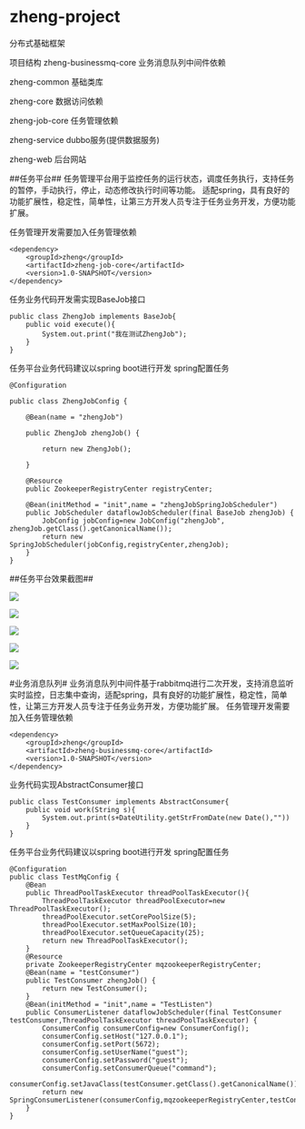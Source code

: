 # zheng-project
分布式基础框架

项目结构
zheng-businessmq-core  业务消息队列中间件依赖

zheng-common    基础类库

zheng-core      数据访问依赖

zheng-job-core  任务管理依赖

zheng-service   dubbo服务(提供数据服务)

zheng-web       后台网站

##任务平台##
任务管理平台用于监控任务的运行状态，调度任务执行，支持任务的暂停，手动执行，停止，动态修改执行时间等功能。
适配spring，具有良好的功能扩展性，稳定性，简单性，让第三方开发人员专注于任务业务开发，方便功能扩展。

任务管理开发需要加入任务管理依赖
```
<dependency>
    <groupId>zheng</groupId>
    <artifactId>zheng-job-core</artifactId>
    <version>1.0-SNAPSHOT</version>
</dependency>
```

任务业务代码开发需实现BaseJob接口

```
public class ZhengJob implements BaseJob{
	public void execute(){
		System.out.print("我在测试ZhengJob");
	}
}
```

任务平台业务代码建议以spring boot进行开发
spring配置任务
```
@Configuration

public class ZhengJobConfig {

    @Bean(name = "zhengJob")

    public ZhengJob zhengJob() {

        return new ZhengJob();

    }

    @Resource
    public ZookeeperRegistryCenter registryCenter;

    @Bean(initMethod = "init",name = "zhengJobSpringJobScheduler")
    public JobScheduler dataflowJobScheduler(final BaseJob zhengJob) {
        JobConfig jobConfig=new JobConfig("zhengJob", zhengJob.getClass().getCanonicalName());
        return new SpringJobScheduler(jobConfig,registryCenter,zhengJob);
    }
}
```
##任务平台效果截图##

<p>
    <img src="https://github.com/zwc00zwc/zheng-project/blob/master/doc/4.png" style="float:none;"/>
</p>
<p>
    <img src="https://github.com/zwc00zwc/zheng-project/blob/master/doc/1.png" style="float:none;"/>
</p>
<p>
    <img src="https://github.com/zwc00zwc/zheng-project/blob/master/doc/2.png" style="float:none;"/>
</p>
<p>
    <img src="https://github.com/zwc00zwc/zheng-project/blob/master/doc/3.png" style="float:none;"/>
</p>
<p>
    <img src="https://github.com/zwc00zwc/zheng-project/blob/master/doc/5.png" style="float:none;"/>
</p>


#业务消息队列#
业务消息队列中间件基于rabbitmq进行二次开发，支持消息监听实时监控，日志集中查询，适配spring，具有良好的功能扩展性，稳定性，简单性，让第三方开发人员专注于任务业务开发，方便功能扩展。
任务管理开发需要加入任务管理依赖
```
<dependency>
    <groupId>zheng</groupId>
    <artifactId>zheng-businessmq-core</artifactId>
    <version>1.0-SNAPSHOT</version>
</dependency>
```

业务代码实现AbstractConsumer接口
```
public class TestConsumer implements AbstractConsumer{
    public void work(String s){
        System.out.print(s+DateUtility.getStrFromDate(new Date(),""))
    }
}
```

任务平台业务代码建议以spring boot进行开发
spring配置任务
```
@Configuration
public class TestMqConfig {
    @Bean
    public ThreadPoolTaskExecutor threadPoolTaskExecutor(){
        ThreadPoolTaskExecutor threadPoolExecutor=new ThreadPoolTaskExecutor();
        threadPoolExecutor.setCorePoolSize(5);
        threadPoolExecutor.setMaxPoolSize(10);
        threadPoolExecutor.setQueueCapacity(25);
        return new ThreadPoolTaskExecutor();
    }
    @Resource
    private ZookeeperRegistryCenter mqzookeeperRegistryCenter;
    @Bean(name = "testConsumer")
    public TestConsumer zhengJob() {
        return new TestConsumer();
    }
    @Bean(initMethod = "init",name = "TestListen")
    public ConsumerListener dataflowJobScheduler(final TestConsumer testConsumer,ThreadPoolTaskExecutor threadPoolTaskExecutor) {
        ConsumerConfig consumerConfig=new ConsumerConfig();
        consumerConfig.setHost("127.0.0.1");
        consumerConfig.setPort(5672);
        consumerConfig.setUserName("guest");
        consumerConfig.setPassword("guest");
        consumerConfig.setConsumerQueue("command");
        consumerConfig.setJavaClass(testConsumer.getClass().getCanonicalName());
        return new SpringConsumerListener(consumerConfig,mqzookeeperRegistryCenter,testConsumer,threadPoolTaskExecutor);
    }    
}
```